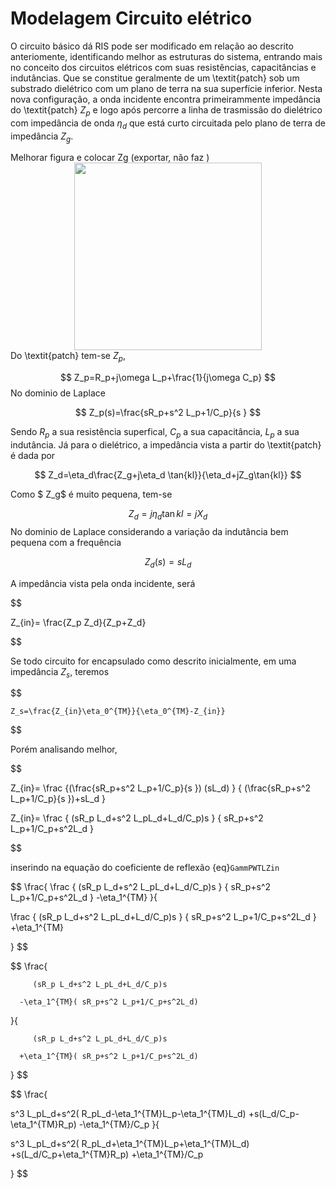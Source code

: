 
# Modelagem Circuito elétrico

O circuito básico dá RIS pode ser modificado em relação ao descrito anteriomente, identificando melhor as estruturas do sistema, entrando mais no conceito dos circuitos elétricos com suas resistências, capacitâncias e indutâncias. Que se constitue geralmente de um \textit{patch} sob um substrado dielétrico com um plano de terra na sua superfície inferior. Nesta nova configuração, a onda incidente encontra primeirammente impedância do \textit{patch}  $Z_p$ e logo após percorre a linha de trasmissão do dielétrico com impedância de onda $\eta_d$ que está curto circuitada pelo plano de terra de impedância $Z_g$.

Melhorar figura e colocar Zg (exportar, não faz )
<img src="https://external-content.duckduckgo.com/iu/?u=http%3A%2F%2Fdrive.google.com/uc?id=17_eq7NOBCh6Q9ycTYJQGyD6bm6H1CCQd" 
    style="width: 300px;  height: 300 px;display: block;margin-left: auto;margin-right: auto;"  />
Do \textit{patch} tem-se $Z_p$,

$$
Z_p=R_p+j\omega L_p+\frac{1}{j\omega C_p}
$$
No dominio de Laplace

$$
Z_p(s)=\frac{sR_p+s^2 L_p+1/C_p}{s }
$$

Sendo $R_p$ a sua resistência superfical, $C_p$ a sua capacitância, $L_p$ a sua indutância. Já para o dielétrico, a impedância vista a partir do \textit{patch} é dada por


$$
Z_d=\eta_d\frac{Z_g+j\eta_d \tan{kl}}{\eta_d+jZ_g\tan{kl}}
$$

Como $ Z_g$ é muito pequena, tem-se

$$
Z_d=j\eta_d\tan{kl}=jX_d
$$
No dominio de Laplace
considerando a variação da indutância bem pequena com a frequência

$$
Z_d(s)=s L_d
$$
 
A impedância vista pela onda incidente, será

$$

   Z_{in}= \frac{Z_p Z_d}{Z_p+Z_d}

$$


Se todo circuito for encapsulado como descrito inicialmente, em uma impedância $Z_s$, teremos

$$

    Z_s=\frac{Z_{in}\eta_0^{TM}}{\eta_0^{TM}-Z_{in}}
$$

Porém analisando melhor,

$$

   Z_{in}= \frac
   {(\frac{sR_p+s^2 L_p+1/C_p}{s }) (sL_d)
   }
   {
  (\frac{sR_p+s^2 L_p+1/C_p}{s })+sL_d
   }

$$
$$

   Z_{in}= \frac
   {
      (sR_p L_d+s^2 L_pL_d+L_d/C_p)s
   }
   {
  sR_p+s^2 L_p+1/C_p+s^2L_d
   }

$$

inserindo na equação do coeficiente de reflexão {eq}`GammPWTLZin`

$$
\frac{
   \frac
      {
         (sR_p L_d+s^2 L_pL_d+L_d/C_p)s
      }
      {
         sR_p+s^2 L_p+1/C_p+s^2L_d
      }
      -\eta_1^{TM}
   }{

   \frac
      {
         (sR_p L_d+s^2 L_pL_d+L_d/C_p)s
      }
      {
         sR_p+s^2 L_p+1/C_p+s^2L_d
      }
      +\eta_1^{TM}

   }
   $$


$$
   \frac{

         (sR_p L_d+s^2 L_pL_d+L_d/C_p)s
    
      -\eta_1^{TM}( sR_p+s^2 L_p+1/C_p+s^2L_d)
   }{


         (sR_p L_d+s^2 L_pL_d+L_d/C_p)s
     
      +\eta_1^{TM}( sR_p+s^2 L_p+1/C_p+s^2L_d)

   }
   $$

   
$$
   \frac{

   s^3 L_pL_d+s^2( R_pL_d-\eta_1^{TM}L_p-\eta_1^{TM}L_d)
   +s(L_d/C_p-\eta_1^{TM}R_p)
   -\eta_1^{TM}/C_p
   }{

   s^3 L_pL_d+s^2( R_pL_d+\eta_1^{TM}L_p+\eta_1^{TM}L_d)
   +s(L_d/C_p+\eta_1^{TM}R_p)
   +\eta_1^{TM}/C_p

   }
   $$